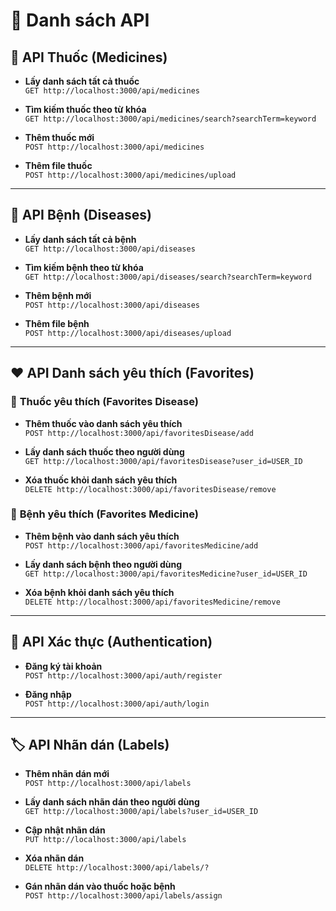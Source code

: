 # 📌 Danh sách API

## 🏥 **API Thuốc (Medicines)**

- **Lấy danh sách tất cả thuốc**  
  `GET http://localhost:3000/api/medicines`

- **Tìm kiếm thuốc theo từ khóa**  
  `GET http://localhost:3000/api/medicines/search?searchTerm=keyword`

- **Thêm thuốc mới**  
  `POST http://localhost:3000/api/medicines`

- **Thêm file thuốc**  
  `POST http://localhost:3000/api/medicines/upload`

---

## 🦠 **API Bệnh (Diseases)**

- **Lấy danh sách tất cả bệnh**  
  `GET http://localhost:3000/api/diseases`

- **Tìm kiếm bệnh theo từ khóa**  
  `GET http://localhost:3000/api/diseases/search?searchTerm=keyword`

- **Thêm bệnh mới**  
  `POST http://localhost:3000/api/diseases`

- **Thêm file bệnh**  
  `POST http://localhost:3000/api/diseases/upload`

---

## ❤️ **API Danh sách yêu thích (Favorites)**

### 🔹 **Thuốc yêu thích (Favorites Disease)**
- **Thêm thuốc vào danh sách yêu thích**  
  `POST http://localhost:3000/api/favoritesDisease/add`

- **Lấy danh sách thuốc theo người dùng**  
  `GET http://localhost:3000/api/favoritesDisease?user_id=USER_ID`

- **Xóa thuốc khỏi danh sách yêu thích**  
  `DELETE http://localhost:3000/api/favoritesDisease/remove`

### 🔹 **Bệnh yêu thích (Favorites Medicine)**
- **Thêm bệnh vào danh sách yêu thích**  
  `POST http://localhost:3000/api/favoritesMedicine/add`

- **Lấy danh sách bệnh theo người dùng**  
  `GET http://localhost:3000/api/favoritesMedicine?user_id=USER_ID`

- **Xóa bệnh khỏi danh sách yêu thích**  
  `DELETE http://localhost:3000/api/favoritesMedicine/remove`

---

## 🔐 **API Xác thực (Authentication)**

- **Đăng ký tài khoản**  
  `POST http://localhost:3000/api/auth/register`

- **Đăng nhập**  
  `POST http://localhost:3000/api/auth/login`

---

## 🏷 **API Nhãn dán (Labels)**

- **Thêm nhãn dán mới**  
  `POST http://localhost:3000/api/labels`

- **Lấy danh sách nhãn dán theo người dùng**  
  `GET http://localhost:3000/api/labels?user_id=USER_ID`

- **Cập nhật nhãn dán**  
  `PUT http://localhost:3000/api/labels`

- **Xóa nhãn dán**  
  `DELETE http://localhost:3000/api/labels/?`

- **Gán nhãn dán vào thuốc hoặc bệnh**  
  `POST http://localhost:3000/api/labels/assign`